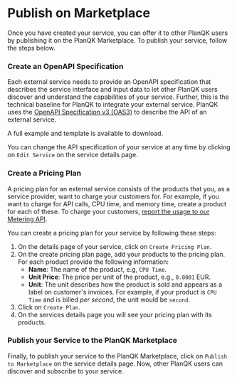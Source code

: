 # Publish on Marketplace

Once you have created your service, you can offer it to other PlanQK users by publishing it on the PlanQK Marketplace.
To publish your service, follow the steps below.

### Create an OpenAPI Specification

Each external service needs to provide an OpenAPI specification that describes the service interface and input data to let other PlanQK users discover and understand the capabilities of your service.
Further, this is the technical baseline for PlanQK to integrate your external service.
PlanQK uses the [OpenAPI Specification v3 (OAS3)](https://swagger.io/specification) to describe the API of an external service.

A full example and template is available to <a :href="$withBase('/files/external-service-api-spec.yaml')" download>download</a>.

You can change the API specification of your service at any time by clicking on `Edit Service` on the service details page.

### Create a Pricing Plan

A pricing plan for an external service consists of the products that you, as a service provider, want to charge your customers for.
For example, if you want to charge for API calls, CPU time, and memory time, create a product for each of these.
To charge your customers, [report the usage to our Metering API](report-usage.md).

You can create a pricing plan for your service by following these steps:

1. On the details page of your service, click on `Create Pricing Plan`.
2. On the create pricing plan page, add your products to the pricing plan. For each product provide the following information:
    - **Name**: The name of the product, e.g, `CPU Time`.
    - **Unit Price**: The price per unit of the product, e.g., `0.0001` EUR.
    - **Unit**: The unit describes how the product is sold and appears as a label on customer's invoices.
      For example, if your product is `CPU Time` and is billed _per second_, the unit would be `second`.
3. Click on `Create Plan`.
4. On the services details page you will see your pricing plan with its products.


### Publish your Service to the PlanQK Marketplace

Finally, to publish your service to the PlanQK Marketplace, click on `Publish to Marketplace` on the service details page.
Now, other PlanQK users can discover and subscribe to your service.


